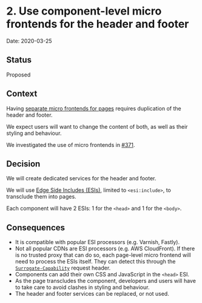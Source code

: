 # 2. Use component-level micro frontends for the header and footer

Date: 2020-03-25

## Status

Proposed

## Context

Having [separate micro frontends for pages] requires duplication of the header and footer.

We expect users will want to change the content of both, as well as their styling and behaviour.

We investigated the use of micro frontends in [#371][Spike].

## Decision

We will create dedicated services for the header and footer.

We will use [Edge Side Includes (ESIs)], limited to `<esi:include>`, to transclude them into pages. 

Each component will have 2 ESIs: 1 for the `<head>` and 1 for the `<body>`.

## Consequences

- It is compatible with popular ESI processors (e.g. Varnish, Fastly).
- Not all popular CDNs are ESI processors (e.g. AWS CloudFront). If there is no trusted proxy that can do so, each
  page-level micro frontend will need to process the ESIs itself. They can detect this through the
  [`Surrogate-Capability`][Surrogate-Capability] request header.
- Components can add their own CSS and JavaScript in the `<head>` ESI.
- As the page transcludes the component, developers and users will have to take care to avoid clashes in styling and
  behaviour.
- The header and footer services can be replaced, or not used.

[Edge Side Includes (ESIs)]: https://www.w3.org/TR/esi-lang
[Separate micro frontends for pages]: 0001-use-micro-frontends.md
[Spike]: https://github.com/libero/publisher/issues/371 "Spike for micro frontends architecture"
[Surrogate-Capability]: https://www.rfc-editor.org/rfc/rfc4229.html#section-2.1.101
